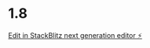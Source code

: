 # 1.8

[Edit in StackBlitz next generation editor ⚡️](https://stackblitz.com/~/github.com/henrique-nhrl/1.8)